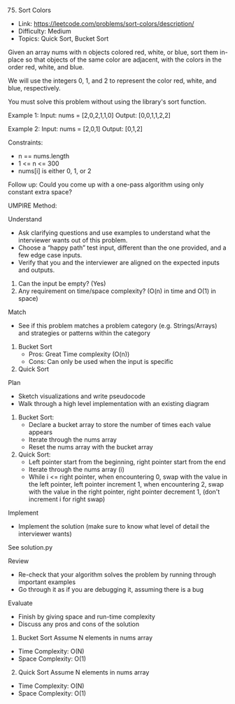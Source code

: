 75. Sort Colors

- Link: https://leetcode.com/problems/sort-colors/description/
- Difficulty: Medium
- Topics: Quick Sort, Bucket Sort

Given an array nums with n objects colored red, white, or blue, sort them in-place so that objects of the same color are adjacent, with the colors in the order red, white, and blue.

We will use the integers 0, 1, and 2 to represent the color red, white, and blue, respectively.

You must solve this problem without using the library's sort function.

Example 1:
Input: nums = [2,0,2,1,1,0]
Output: [0,0,1,1,2,2]

Example 2:
Input: nums = [2,0,1]
Output: [0,1,2]

Constraints:

- n == nums.length
- 1 <= n <= 300
- nums[i] is either 0, 1, or 2

Follow up: Could you come up with a one-pass algorithm using only constant extra space?

UMPIRE Method:

Understand

- Ask clarifying questions and use examples to understand what the interviewer wants out of this problem.
- Choose a “happy path” test input, different than the one provided, and a few edge case inputs.
- Verify that you and the interviewer are aligned on the expected inputs and outputs.

1. Can the input be empty? (Yes)
2. Any requirement on time/space complexity? (O(n) in time and O(1) in space)

Match

- See if this problem matches a problem category (e.g. Strings/Arrays) and strategies or patterns within the category

1. Bucket Sort
    - Pros: Great Time complexity (O(n))
    - Cons: Can only be used when the input is specific
2. Quick Sort

Plan

- Sketch visualizations and write pseudocode
- Walk through a high level implementation with an existing diagram

1. Bucket Sort: 
    - Declare a bucket array to store the number of times each value appears
    - Iterate through the nums array
    - Reset the nums array with the bucket array
2. Quick Sort:
    - Left pointer start from the beginning, right pointer start from the end
    - Iterate through the nums array (i)
    - While i <= right pointer, when encountering 0, swap with the value in the left pointer, left pointer increment 1, when encountering 2, swap with the value in the right pointer, right pointer decrement 1, (don't increment i for right swap)
    
Implement

- Implement the solution (make sure to know what level of detail the interviewer wants)

See solution.py

Review

- Re-check that your algorithm solves the problem by running through important examples
- Go through it as if you are debugging it, assuming there is a bug

Evaluate

- Finish by giving space and run-time complexity
- Discuss any pros and cons of the solution

1. Bucket Sort
Assume N elements in nums array
- Time Complexity: O(N)
- Space Complexity: O(1)

2. Quick Sort 
Assume N elements in nums array
- Time Complexity: O(N)
- Space Complexity: O(1)
